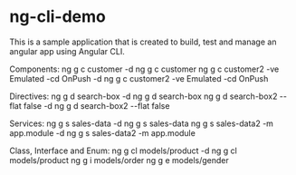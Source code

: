 # ng-cli-demo
This is a sample application that is created to build, test and manage an angular app using Angular CLI.

Components:
ng g c customer -d
ng g c customer
ng g c customer2 -ve Emulated -cd OnPush -d
ng g c customer2 -ve Emulated -cd OnPush

Directives:
ng g d search-box -d
ng g d search-box
ng g d search-box2 --flat false -d
ng g d search-box2 --flat false

Services:
ng g s sales-data -d
ng g s sales-data
ng g s sales-data2 -m app.module -d
ng g s sales-data2 -m app.module

Class, Interface and Enum: 
ng g cl models/product -d
ng g cl models/product
ng g i models/order
ng g e models/gender

